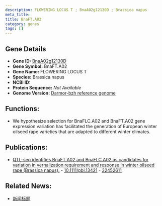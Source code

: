 ```yaml
---
description: FLOWERING LOCUS T ; BnaA02g12130D ; Brassica napus
meta_title:
title: BnaFT.A02
category: genes
tags: []
---
```


## Gene Details
- **Gene ID:**	[BnaA02g12130D](https://www.maizegdb.org/gene_center/gene/BnaA02g12130D)
- **Gene Symbol:** BnaFT.A02
- **Gene Name:** FLOWERING LOCUS T
- **Species:** Brassica napus
- **NCBI ID:** [  ]()
- **Protein Sequence:** *Not Available*
- **Genome Version:** [Darmor-bzh reference genome]()

## Functions:
   - We hypothesize selection for BnaFLC.A02 and BnaFT.A02 gene expression variation has facilitated the generation of European winter oilseed rape varieties that are adapted to different winter climates.

## Publications:
   - [QTL-seq identifies BnaFT.A02 and BnaFLC.A02 as candidates for variation in vernalization requirement and response in winter oilseed rape (Brassica napus).]( https://onlinelibrary.wiley.com/doi/10.1111/pbi.13421 ) - [10.1111/pbi.13421]( https://onlinelibrary.wiley.com/doi/10.1111/pbi.13421 ) - [32452611](https://pubmed.ncbi.nlm.nih.gov/32452611/)

## Related News:
   - [新闻标题](https://mp.weixin.qq.com/s?__biz=Mzg3MDEwNDEyMg==&mid=2247489495&idx=2&sn=2c184b66e9068f2d2d074bc99d0db15c&chksm=ce93ba82f9e43394eda43ca70f0c76adbcc2aac6a64da40cff50dd48f347eb2703a2374370f3&scene=27#wechat_redirect)
